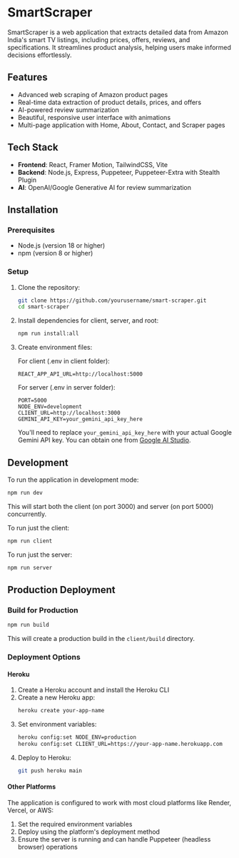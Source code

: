 # SmartScraper

SmartScraper is a web application that extracts detailed data from Amazon India's smart TV listings, including prices, offers, reviews, and specifications. It streamlines product analysis, helping users make informed decisions effortlessly.

## Features

- Advanced web scraping of Amazon product pages
- Real-time data extraction of product details, prices, and offers
- AI-powered review summarization
- Beautiful, responsive user interface with animations
- Multi-page application with Home, About, Contact, and Scraper pages

## Tech Stack

- **Frontend**: React, Framer Motion, TailwindCSS, Vite
- **Backend**: Node.js, Express, Puppeteer, Puppeteer-Extra with Stealth Plugin
- **AI**: OpenAI/Google Generative AI for review summarization

## Installation

### Prerequisites

- Node.js (version 18 or higher)
- npm (version 8 or higher)

### Setup

1. Clone the repository:
   ```bash
   git clone https://github.com/yourusername/smart-scraper.git
   cd smart-scraper
   ```

2. Install dependencies for client, server, and root:
   ```bash
   npm run install:all
   ```

3. Create environment files:
   
   For client (.env in client folder):
   ```
   REACT_APP_API_URL=http://localhost:5000
   ```
   
   For server (.env in server folder):
   ```
   PORT=5000
   NODE_ENV=development
   CLIENT_URL=http://localhost:3000
   GEMINI_API_KEY=your_gemini_api_key_here
   ```

   You'll need to replace `your_gemini_api_key_here` with your actual Google Gemini API key. You can obtain one from [Google AI Studio](https://makersuite.google.com/).

## Development

To run the application in development mode:

```bash
npm run dev
```

This will start both the client (on port 3000) and server (on port 5000) concurrently.

To run just the client:
```bash
npm run client
```

To run just the server:
```bash
npm run server
```

## Production Deployment

### Build for Production

```bash
npm run build
```

This will create a production build in the `client/build` directory.

### Deployment Options

#### Heroku

1. Create a Heroku account and install the Heroku CLI
2. Create a new Heroku app:
   ```bash
   heroku create your-app-name
   ```
3. Set environment variables:
   ```bash
   heroku config:set NODE_ENV=production
   heroku config:set CLIENT_URL=https://your-app-name.herokuapp.com
   ```
4. Deploy to Heroku:
   ```bash
   git push heroku main
   ```

#### Other Platforms

The application is configured to work with most cloud platforms like Render, Vercel, or AWS:

1. Set the required environment variables
2. Deploy using the platform's deployment method
3. Ensure the server is running and can handle Puppeteer (headless browser) operations
